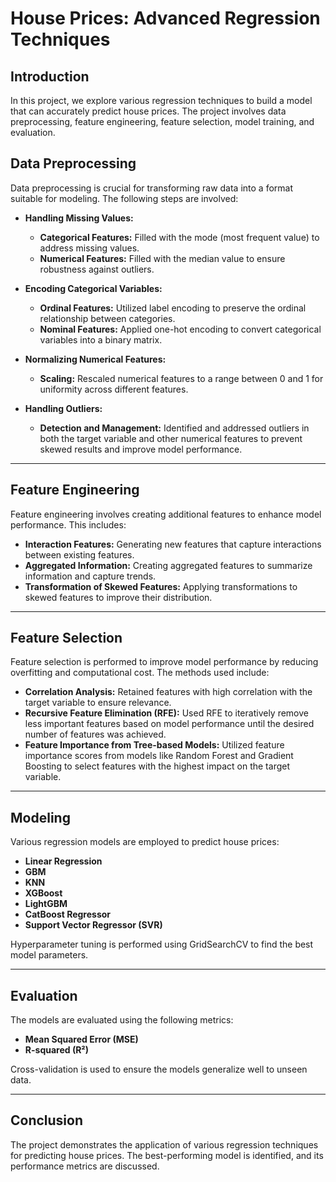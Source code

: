 # House Prices: Advanced Regression Techniques
## Introduction
In this project, we explore various regression techniques to build a model that can accurately predict house prices. The project involves data preprocessing, feature engineering, feature selection, model training, and evaluation.
## Data Preprocessing

Data preprocessing is crucial for transforming raw data into a format suitable for modeling. The following steps are involved:

- **Handling Missing Values:**
  - **Categorical Features:** Filled with the mode (most frequent value) to address missing values.
  - **Numerical Features:** Filled with the median value to ensure robustness against outliers.

- **Encoding Categorical Variables:**
  - **Ordinal Features:** Utilized label encoding to preserve the ordinal relationship between categories.
  - **Nominal Features:** Applied one-hot encoding to convert categorical variables into a binary matrix.

- **Normalizing Numerical Features:**
  - **Scaling:** Rescaled numerical features to a range between 0 and 1 for uniformity across different features.

- **Handling Outliers:**
  - **Detection and Management:** Identified and addressed outliers in both the target variable and other numerical features to prevent skewed results and improve model performance.

---

## Feature Engineering

Feature engineering involves creating additional features to enhance model performance. This includes:

- **Interaction Features:** Generating new features that capture interactions between existing features.
- **Aggregated Information:** Creating aggregated features to summarize information and capture trends.
- **Transformation of Skewed Features:** Applying transformations to skewed features to improve their distribution.

---

## Feature Selection

Feature selection is performed to improve model performance by reducing overfitting and computational cost. The methods used include:

- **Correlation Analysis:** Retained features with high correlation with the target variable to ensure relevance.
- **Recursive Feature Elimination (RFE):** Used RFE to iteratively remove less important features based on model performance until the desired number of features was achieved.
- **Feature Importance from Tree-based Models:** Utilized feature importance scores from models like Random Forest and Gradient Boosting to select features with the highest impact on the target variable.

---
## Modeling

Various regression models are employed to predict house prices:

- **Linear Regression**
- **GBM**
- **KNN**
- **XGBoost**
- **LightGBM**
- **CatBoost Regressor**
- **Support Vector Regressor (SVR)**

Hyperparameter tuning is performed using GridSearchCV to find the best model parameters.

---
## Evaluation

The models are evaluated using the following metrics:

- **Mean Squared Error (MSE)**
- **R-squared (R²)**

Cross-validation is used to ensure the models generalize well to unseen data.

---
## Conclusion
The project demonstrates the application of various regression techniques for predicting house prices. The best-performing model is identified, and its performance metrics are discussed.
